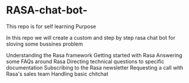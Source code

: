 # RASA-chat-bot-
This repo is for self learning Purpose 

In this repo we will create a custom and  step by step rasa chat bot for sloving some bussines problem 


Understanding the Rasa framework
Getting started with Rasa
Answering some FAQs around Rasa
Directing technical questions to specific documentation
Subscribing to the Rasa newsletter
Requesting a call with Rasa's sales team
Handling basic chitchat
